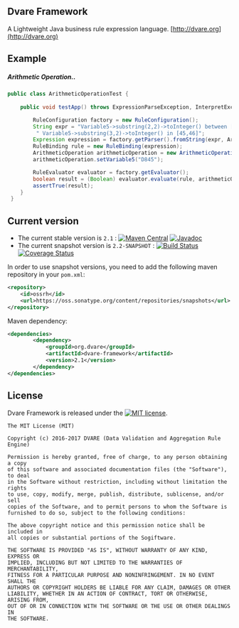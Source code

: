 ## Dvare Framework
A Lightweight Java business rule expression language.
[http://dvare.org](http://dvare.org)


## Example

##### Arithmetic Operation..

```java
public class ArithmeticOperationTest {
    
    public void testApp() throws ExpressionParseException, InterpretException {

        RuleConfiguration factory = new RuleConfiguration();
        String expr = "Variable5->substring(2,2)->toInteger() between [80,90] and" +
         " Variable5->substring(3,2)->toInteger() in [45,46]";
        Expression expression = factory.getParser().fromString(expr, ArithmeticOperation.class);
        RuleBinding rule = new RuleBinding(expression);
        ArithmeticOperation arithmeticOperation = new ArithmeticOperation();
        arithmeticOperation.setVariable5("D845");

        RuleEvaluator evaluator = factory.getEvaluator();
        boolean result = (Boolean) evaluator.evaluate(rule, arithmeticOperation);
        assertTrue(result);
    }
 }
```

## Current version

* The current stable version is `2.1` : [![Maven Central](https://maven-badges.herokuapp.com/maven-central/org.dvare/dvare-framework/badge.svg?style=flat)](http://search.maven.org/#artifactdetails|org.dvare|dvare-framework|2.1|) [![Javadoc](https://javadoc-emblem.rhcloud.com/doc/org.dvare/dvare-framework/badge.svg)](http://www.javadoc.io/doc/org.dvare/dvare-framework)
* The current snapshot version is `2.2-SNAPSHOT` : [![Build Status](https://travis-ci.org/dvare/dvare-framework.svg?branch=master)](https://travis-ci.org/dvare/dvare-framework) [![Coverage Status](https://coveralls.io/repos/github/dvare/dvare-framework/badge.svg?branch=master)](https://coveralls.io/github/dvare/dvare-framework?branch=master)

In order to use snapshot versions, you need to add the following maven repository in your `pom.xml`:

```xml
<repository>
    <id>ossrh</id>
    <url>https://oss.sonatype.org/content/repositories/snapshots</url>
</repository>
```


 Maven dependency:
```xml
<dependencies>
        <dependency>
            <groupId>org.dvare</groupId>
            <artifactId>dvare-framework</artifactId>
            <version>2.1</version>
        </dependency>         
</dependencies>
```

## License
Dvare Framework  is released under the [![MIT license](http://img.shields.io/badge/license-MIT-brightgreen.svg?style=flat)](http://opensource.org/licenses/MIT).

```
The MIT License (MIT)

Copyright (c) 2016-2017 DVARE (Data Validation and Aggregation Rule Engine)

Permission is hereby granted, free of charge, to any person obtaining a copy
of this software and associated documentation files (the "Software"), to deal
in the Software without restriction, including without limitation the rights
to use, copy, modify, merge, publish, distribute, sublicense, and/or sell
copies of the Software, and to permit persons to whom the Software is
furnished to do so, subject to the following conditions:

The above copyright notice and this permission notice shall be included in
all copies or substantial portions of the Sogiftware.

THE SOFTWARE IS PROVIDED "AS IS", WITHOUT WARRANTY OF ANY KIND, EXPRESS OR
IMPLIED, INCLUDING BUT NOT LIMITED TO THE WARRANTIES OF MERCHANTABILITY,
FITNESS FOR A PARTICULAR PURPOSE AND NONINFRINGEMENT. IN NO EVENT SHALL THE
AUTHORS OR COPYRIGHT HOLDERS BE LIABLE FOR ANY CLAIM, DAMAGES OR OTHER
LIABILITY, WHETHER IN AN ACTION OF CONTRACT, TORT OR OTHERWISE, ARISING FROM,
OUT OF OR IN CONNECTION WITH THE SOFTWARE OR THE USE OR OTHER DEALINGS IN
THE SOFTWARE.
```

